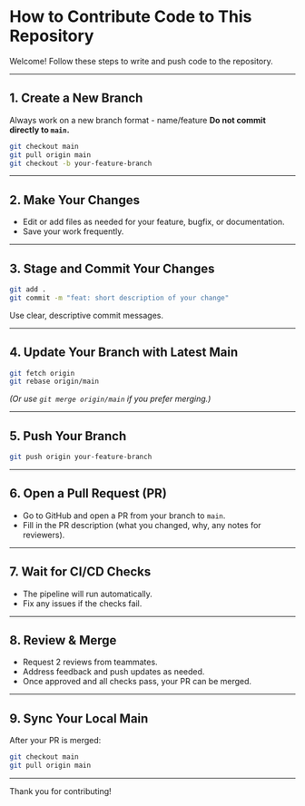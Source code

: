 # How to Contribute Code to This Repository

Welcome! Follow these steps to write and push code to the repository.

---

## 1. Create a New Branch

Always work on a new branch format - name/feature
**Do not commit directly to `main`.**

```sh
git checkout main
git pull origin main
git checkout -b your-feature-branch
```

---

## 2. Make Your Changes

- Edit or add files as needed for your feature, bugfix, or documentation.
- Save your work frequently.

---

## 3. Stage and Commit Your Changes

```sh
git add .
git commit -m "feat: short description of your change"
```
Use clear, descriptive commit messages.

---

## 4. Update Your Branch with Latest Main

```sh
git fetch origin
git rebase origin/main
```
*(Or use `git merge origin/main` if you prefer merging.)*

---

## 5. Push Your Branch

```sh
git push origin your-feature-branch
```

---

## 6. Open a Pull Request (PR)

- Go to GitHub and open a PR from your branch to `main`.
- Fill in the PR description (what you changed, why, any notes for reviewers).

---

## 7. Wait for CI/CD Checks

- The pipeline will run automatically.
- Fix any issues if the checks fail.

---

## 8. Review & Merge

- Request 2 reviews from teammates.
- Address feedback and push updates as needed.
- Once approved and all checks pass, your PR can be merged.

---

## 9. Sync Your Local Main

After your PR is merged:

```sh
git checkout main
git pull origin main
```

---

Thank you for contributing!